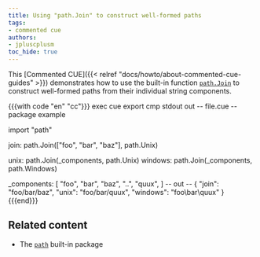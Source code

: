 ```yaml
---
title: Using "path.Join" to construct well-formed paths
tags:
- commented cue
authors:
- jpluscplusm
toc_hide: true
---
```


This [Commented CUE]({{< relref "docs/howto/about-commented-cue-guides" >}})
demonstrates how to use the built-in function
[`path.Join`](https://pkg.go.dev/cuelang.org/go/pkg/path#Join)
to construct well-formed paths from their individual string components.

{{{with code "en" "cc"}}}
exec cue export
cmp stdout out
-- file.cue --
package example

import "path"

join: path.Join(["foo", "bar", "baz"], path.Unix)

unix:    path.Join(_components, path.Unix)
windows: path.Join(_components, path.Windows)

_components: [
	"foo",
	"bar",
	"baz",
	"..",
	"quux",
]
-- out --
{
    "join": "foo/bar/baz",
    "unix": "foo/bar/quux",
    "windows": "foo\\bar\\quux"
}
{{{end}}}

## Related content

- The [`path`](https://pkg.go.dev/cuelang.org/go/pkg/path) built-in package
